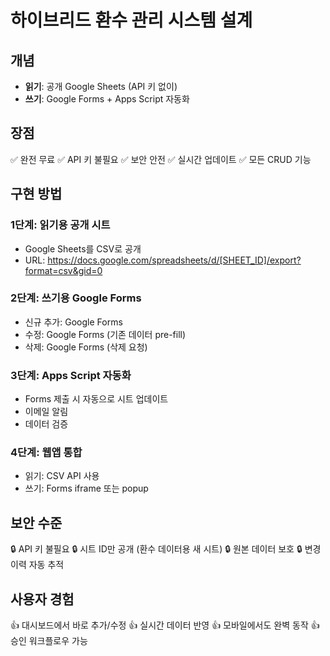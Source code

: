 # 하이브리드 환수 관리 시스템 설계

## 개념
- **읽기**: 공개 Google Sheets (API 키 없이)
- **쓰기**: Google Forms + Apps Script 자동화

## 장점
✅ 완전 무료
✅ API 키 불필요
✅ 보안 안전
✅ 실시간 업데이트
✅ 모든 CRUD 기능

## 구현 방법

### 1단계: 읽기용 공개 시트
- Google Sheets를 CSV로 공개
- URL: https://docs.google.com/spreadsheets/d/[SHEET_ID]/export?format=csv&gid=0

### 2단계: 쓰기용 Google Forms
- 신규 추가: Google Forms
- 수정: Google Forms (기존 데이터 pre-fill)
- 삭제: Google Forms (삭제 요청)

### 3단계: Apps Script 자동화
- Forms 제출 시 자동으로 시트 업데이트
- 이메일 알림
- 데이터 검증

### 4단계: 웹앱 통합
- 읽기: CSV API 사용
- 쓰기: Forms iframe 또는 popup

## 보안 수준
🔒 API 키 불필요
🔒 시트 ID만 공개 (환수 데이터용 새 시트)
🔒 원본 데이터 보호
🔒 변경 이력 자동 추적

## 사용자 경험
👍 대시보드에서 바로 추가/수정
👍 실시간 데이터 반영
👍 모바일에서도 완벽 동작
👍 승인 워크플로우 가능
